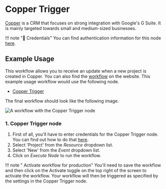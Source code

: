 # Copper Trigger

[Copper](https://www.copper.com/) is a CRM that focuses on strong integration with Google's G Suite. It is mainly targeted towards small and medium-sized businesses.

!!! note "🔑 Credentials"
    You can find authentication information for this node [here](/workflow/integrations/credentials/copper/).



## Example Usage

This workflow allows you to receive an update when a new project is created in Copper. You can also find the [workflow](https://n8n.io/workflows/537) on the website. This example usage workflow would use the following node.
- [Copper Trigger]()

The final workflow should look like the following image.

![A workflow with the Copper Trigger node](/_images/integrations/trigger-nodes/coppertrigger/workflow.png)


### 1. Copper Trigger node

1. First of all, you'll have to enter credentials for the Copper Trigger node. You can find out how to do that [here](/workflow/integrations/credentials/copper/).
2. Select 'Project' from the *Resource* dropdown list.
3. Select 'New' from the *Event* dropdown list.
4. Click on *Execute Node* to run the workflow.

!!! note " Activate workflow for production"
    You'll need to save the workflow and then click on the Activate toggle on the top right of the screen to activate the workflow. Your workflow will then be triggered as specified by the settings in the Copper Trigger node.

